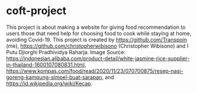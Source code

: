 # coft-project
This project is about making a website for giving food recommendation to users those that need help for choosing food to cook while staying at home, avoiding Covid-19. This project is created by https://github.com/Transpoin (me), https://github.com/christopherwibisono (Christopher Wibisono) and I Putu Djiorghi Pradhividya Raharja.
Image Source: https://indonesian.alibaba.com/product-detail/white-jasmine-rice-supplier-in-thailand-1600107080831.html, https://www.kompas.com/food/read/2020/11/23/070700875/resep-nasi-goreng-kampung-simpel-buat-sarapan, and https://id.wikipedia.org/wiki/Kecap.
